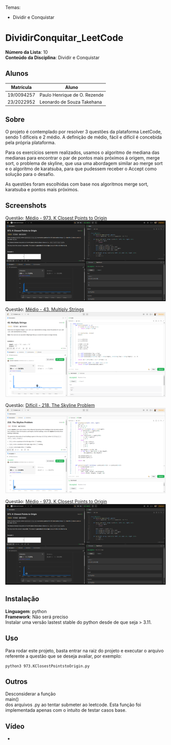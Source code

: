 Temas:
 - Dividir e Conquistar
 
# DividirConquitar_LeetCode

**Número da Lista**: 10<br>
**Conteúdo da Disciplina**: Dividir e Conquistar<br>

## Alunos
|Matrícula | Aluno |
| -- | -- |
| 19/0094257  |  Paulo Henrique de O. Rezende |
| 23/2022952  |  Leonardo de Souza Takehana |

## Sobre 
O projeto é contemplado por resolver 3 questões da plataforma LeetCode, sendo 1 dífíceis e 2 médio. A definição de médio, fácil e difícil é concebida pela própria plataforma.

Para os exercícios serem realizados, usamos o algoritmo de mediana das medianas para encontrar o par de pontos mais próximos á origem, merge sort, o problema de skyline, que usa uma abordagem similar ao merge sort e o algoritmo de karatsuba, para que pudessem receber o Accept como solução para o desafio.

As questões foram escolhidas com base nos algoritmos merge sort, karatsuba e pontos mais próximos.

## Screenshots
Questão: [Médio - 973. K Closest Points to Origin](https://leetcode.com/problems/k-closest-points-to-origin/description/?envType=problem-list-v2&envId=divide-and-conquer)
![973](973.png)

Questão: [Médio - 43. Multiply Strings](https://leetcode.com/problems/multiply-strings/description/)
![43](43.png)

Questão: [Difícil - 218. The Skyline Problem](https://leetcode.com/problems/the-skyline-problem/description/)
![218](218.png)

Questão: [Médio - 973. K Closest Points to Origin](https://leetcode.com/problems/k-closest-points-to-origin/description/?envType=problem-list-v2&envId=divide-and-conquer)
![973](973.png)


## Instalação 
**Linguagem**: python<br>
**Framework**: Não será preciso<br>
Instalar uma versão lastest stable do python desde de que seja > 3.11.  

## Uso 
Para rodar este projeto, basta entrar na raiz do projeto e executar o arquivo referente a questão que se deseja avaliar, por exemplo:
```
python3 973.KClosestPointstoOrigin.py
```

## Outros
Desconsiderar a função </br>main()<br> dos arquivos .py ao tentar submeter ao leetcode. Esta função foi implementada apenas com o intuito de testar casos base.

## Vídeo
-

